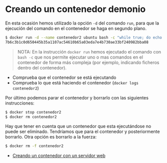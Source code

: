 # Creando un contenedor demonio

En esta ocasión hemos utilizado la opción `-d` del comando `run`, para que la ejecución del comando en el contenedor se haga en segundo plano.

```bash
$ docker run -d --name contenedor2 ubuntu bash -c "while true; do echo hello world; sleep 1; done"
7b6c3b1c0d650445b35a1107ac54610b65a03eda7e4b730ae33bf240982bba08
```

> NOTA: En la instrucción `docker run` hemos ejecutado el comando con `bash -c` que nos permite ejecutar uno o mas comandos en el contenedor de forma más compleja (por ejemplo, indicando ficheros dentro del contenedor).

* Comprueba que el contenedor se está ejecutando
* Comprueba lo que está haciendo el contenedor (`docker logs contenedor2`)

Por último podemos parar el contenedor y borrarlo con las siguientes instrucciones:

```bash
$ docker stop contenedor2
$ docker rm contenedor2
```

Hay que tener en cuenta que un contenedor que esta ejecutándose no puede ser eliminado. Tendríamos que para el contenedor y posteriormente borrarlo. Otra opción es borrarlo a la fuerza:

```bash
$ docker rm -f contenedor2
```

* [Creando un contenedor con un servidor web](web.md)
	
